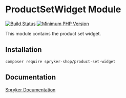 # ProductSetWidget Module
[![Build Status](https://travis-ci.org/spryker-shop/product-set-widget.svg)](https://travis-ci.org/spryker-shop/product-set-widget)
[![Minimum PHP Version](https://img.shields.io/badge/php-%3E%3D%207.3-8892BF.svg)](https://php.net/)

This module contains the product set widget.

## Installation

```
composer require spryker-shop/product-set-widget
```

## Documentation

[Spryker Documentation](https://academy.spryker.com)
